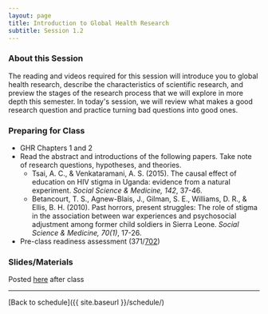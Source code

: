 ```yaml
---
layout: page
title: Introduction to Global Health Research
subtitle: Session 1.2
---
```


### About this Session

The reading and videos required for this session will introduce you to global health research, describe the characteristics of scientific research, and preview the stages of the research process that we will explore in more depth this semester. In today's session, we will review what makes a good research question and practice turning bad questions into good ones. 

### Preparing for Class

* GHR Chapters 1 and 2
* Read the abstract and introductions of the following papers. Take note of research questions, hypotheses, and theories.
	* Tsai, A. C., & Venkataramani, A. S. (2015). The causal effect of education on HIV stigma in Uganda: evidence from a natural experiment. *Social Science & Medicine, 142*, 37-46.
	* Betancourt, T. S., Agnew-Blais, J., Gilman, S. E., Williams, D. R., & Ellis, B. H. (2010). Past horrors, present struggles: The role of stigma in the association between war experiences and psychosocial adjustment among former child soldiers in Sierra Leone. *Social Science & Medicine, 70(1)*, 17-26.
* Pre-class readiness assessment (371/[702](https://sakai.duke.edu/samigo-app/servlet/Login?id=5d8e4198-261f-466b-bbd1-10314d1959aa1504012675381))

### Slides/Materials

Posted [here](https://drive.google.com/drive/folders/0Bxn_jkXZ1lxuVklQakF4MjZGSDQ?usp=sharing) after class

* * *

[Back to schedule]({{ site.baseurl }}/schedule/)